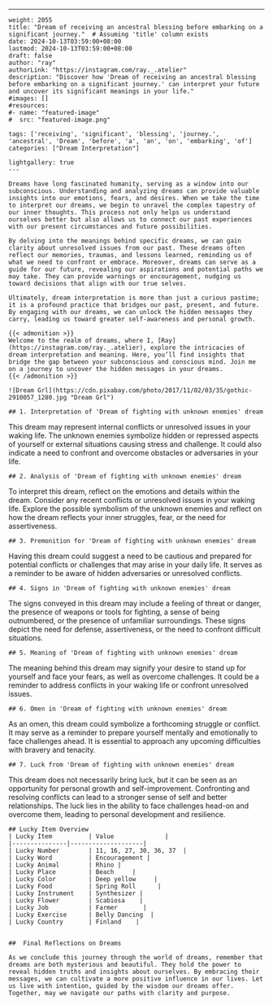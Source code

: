 ---
    weight: 2055
    title: "Dream of receiving an ancestral blessing before embarking on a significant journey."  # Assuming 'title' column exists
    date: 2024-10-13T03:59:00+08:00
    lastmod: 2024-10-13T03:59:00+08:00
    draft: false
    author: "ray"
    authorLink: "https://instagram.com/ray._.atelier"
    description: "Discover how 'Dream of receiving an ancestral blessing before embarking on a significant journey.' can interpret your future and uncover its significant meanings in your life."
    #images: []
    #resources:
    #- name: "featured-image"
    #  src: "featured-image.png"
    
    tags: ['receiving', 'significant', 'blessing', 'journey.', 'ancestral', 'Dream', 'before', 'a', 'an', 'on', 'embarking', 'of']
    categories: ["Dream Interpretation"]
    
    lightgallery: true
    ---
    
    Dreams have long fascinated humanity, serving as a window into our subconscious. Understanding and analyzing dreams can provide valuable insights into our emotions, fears, and desires. When we take the time to interpret our dreams, we begin to unravel the complex tapestry of our inner thoughts. This process not only helps us understand ourselves better but also allows us to connect our past experiences with our present circumstances and future possibilities.
    
    By delving into the meanings behind specific dreams, we can gain clarity about unresolved issues from our past. These dreams often reflect our memories, traumas, and lessons learned, reminding us of what we need to confront or embrace. Moreover, dreams can serve as a guide for our future, revealing our aspirations and potential paths we may take. They can provide warnings or encouragement, nudging us toward decisions that align with our true selves.
    
    Ultimately, dream interpretation is more than just a curious pastime; it is a profound practice that bridges our past, present, and future. By engaging with our dreams, we can unlock the hidden messages they carry, leading us toward greater self-awareness and personal growth.
    
    {{< admonition >}}
    Welcome to the realm of dreams, where I, [Ray](https://instagram.com/ray._.atelier), explore the intricacies of dream interpretation and meaning. Here, you’ll find insights that bridge the gap between your subconscious and conscious mind. Join me on a journey to uncover the hidden messages in your dreams.
    {{< /admonition >}}
    
    ![Dream Grl](https://cdn.pixabay.com/photo/2017/11/02/03/35/gothic-2910057_1280.jpg "Dream Grl")
    
    ## 1. Interpretation of 'Dream of fighting with unknown enemies' dream
    
This dream may represent internal conflicts or unresolved issues in your waking life. The unknown enemies symbolize hidden or repressed aspects of yourself or external situations causing stress and challenge. It could also indicate a need to confront and overcome obstacles or adversaries in your life.
    
    ## 2. Analysis of 'Dream of fighting with unknown enemies' dream
    
To interpret this dream, reflect on the emotions and details within the dream. Consider any recent conflicts or unresolved issues in your waking life. Explore the possible symbolism of the unknown enemies and reflect on how the dream reflects your inner struggles, fear, or the need for assertiveness.
    
    ## 3. Premonition for 'Dream of fighting with unknown enemies' dream
    
Having this dream could suggest a need to be cautious and prepared for potential conflicts or challenges that may arise in your daily life. It serves as a reminder to be aware of hidden adversaries or unresolved conflicts.
    
    ## 4. Signs in 'Dream of fighting with unknown enemies' dream
    
The signs conveyed in this dream may include a feeling of threat or danger, the presence of weapons or tools for fighting, a sense of being outnumbered, or the presence of unfamiliar surroundings. These signs depict the need for defense, assertiveness, or the need to confront difficult situations.
    
    ## 5. Meaning of 'Dream of fighting with unknown enemies' dream
    
The meaning behind this dream may signify your desire to stand up for yourself and face your fears, as well as overcome challenges. It could be a reminder to address conflicts in your waking life or confront unresolved issues.
    
    ## 6. Omen in 'Dream of fighting with unknown enemies' dream
    
As an omen, this dream could symbolize a forthcoming struggle or conflict. It may serve as a reminder to prepare yourself mentally and emotionally to face challenges ahead. It is essential to approach any upcoming difficulties with bravery and tenacity.
    
    ## 7. Luck from 'Dream of fighting with unknown enemies' dream
    
This dream does not necessarily bring luck, but it can be seen as an opportunity for personal growth and self-improvement. Confronting and resolving conflicts can lead to a stronger sense of self and better relationships. The luck lies in the ability to face challenges head-on and overcome them, leading to personal development and resilience.
    
    ## Lucky Item Overview
    | Lucky Item          | Value              |
    |---------------|--------------------|
    | Lucky Number        | 11, 16, 27, 30, 36, 37  |
    | Lucky Word          | Encouragement |
    | Lucky Animal        | Rhino |
    | Lucky Place         | Beach     |
    | Lucky Color         | Deep yellow     |
    | Lucky Food          | Spring Roll      |
    | Lucky Instrument    | Synthesizer |
    | Lucky Flower        | Scabiosa    |
    | Lucky Job           | Farmer       |
    | Lucky Exercise      | Belly Dancing  |
    | Lucky Country       | Finland    |
    
    
    ##  Final Reflections on Dreams
    
    As we conclude this journey through the world of dreams, remember that dreams are both mysterious and beautiful. They hold the power to reveal hidden truths and insights about ourselves. By embracing their messages, we can cultivate a more positive influence in our lives. Let us live with intention, guided by the wisdom our dreams offer. Together, may we navigate our paths with clarity and purpose.
    